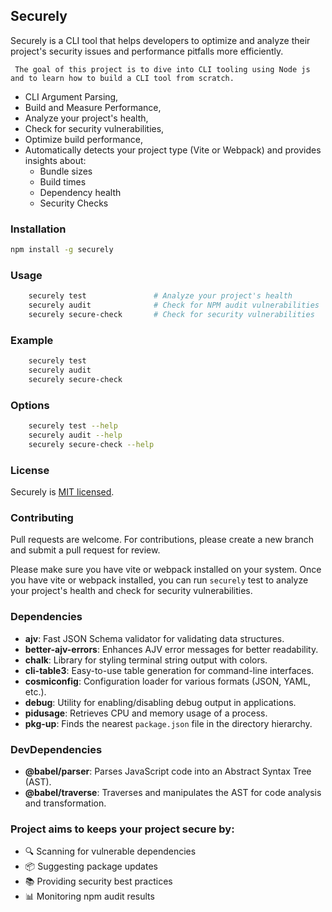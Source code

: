 ## Securely 

Securely is a CLI tool that helps developers to optimize and analyze their project's security issues and performance pitfalls more efficiently.

`` The goal of this project is to dive into CLI tooling using Node js and to learn how to build a CLI tool from scratch.``

- CLI Argument Parsing,
- Build and Measure Performance,
- Analyze your project's health,
- Check for security vulnerabilities,
- Optimize build performance,
- Automatically detects your project type (Vite or Webpack) and provides insights about: 
    - Bundle sizes
    - Build times
    - Dependency health
    - Security Checks

### Installation
```bash
npm install -g securely
```

### Usage
```bash
    securely test               # Analyze your project's health
    securely audit              # Check for NPM audit vulnerabilities
    securely secure-check       # Check for security vulnerabilities
```

### Example
```bash
    securely test
    securely audit
    securely secure-check
```

### Options
```bash
    securely test --help
    securely audit --help
    securely secure-check --help
```

### License

Securely is [MIT licensed](./LICENSE).

### Contributing

Pull requests are welcome. For contributions, please create a new branch and submit a pull request for review.

Please make sure you have vite or webpack installed on your system. 
Once you have vite or webpack installed, you can run `securely` test to analyze your project's health and check for security vulnerabilities.


### Dependencies

- **ajv**: Fast JSON Schema validator for validating data structures.
- **better-ajv-errors**: Enhances AJV error messages for better readability.
- **chalk**: Library for styling terminal string output with colors.
- **cli-table3**: Easy-to-use table generation for command-line interfaces.
- **cosmiconfig**: Configuration loader for various formats (JSON, YAML, etc.).
- **debug**: Utility for enabling/disabling debug output in applications.
- **pidusage**: Retrieves CPU and memory usage of a process.
- **pkg-up**: Finds the nearest `package.json` file in the directory hierarchy.

### DevDependencies

- **@babel/parser**: Parses JavaScript code into an Abstract Syntax Tree (AST).
- **@babel/traverse**: Traverses and manipulates the AST for code analysis and transformation.


### Project aims to keeps your project secure by:

- 🔍 Scanning for vulnerable dependencies
- 📦 Suggesting package updates
- 📚 Providing security best practices
- 📊 Monitoring npm audit results